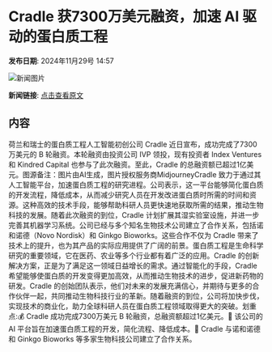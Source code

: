 # ​Cradle 获7300万美元融资，加速 AI 驱动的蛋白质工程

**发布日期**: 2024年11月29号 14:57

![新闻图片](https://pic.chinaz.com/picmap/202311281038498083_5.jpg)

**新闻链接**: [点击查看原文](https://www.aibase.com/zh/news/13592)

## 内容

荷兰和瑞士的蛋白质工程人工智能初创公司 Cradle 近日宣布，成功完成了7300万美元的 B 轮融资。本轮融资由投资公司 IVP 领投，现有投资者 Index Ventures 和 Kindred Capital 也参与了此次融资。至此，Cradle 的总融资额已超过1亿美元。图源备注：图片由AI生成，图片授权服务商MidjourneyCradle 致力于通过其人工智能平台，加速蛋白质工程的研究进程。公司表示，这一平台能够简化蛋白质的开发流程，降低成本，从而减少研究人员在开发改进蛋白质时所需的时间和资源。这种高效的技术手段，能够帮助科研人员更快速地获取所需的结果，推动生物科技的发展。随着此次融资的到位，Cradle 计划扩展其湿实验室设施，并进一步完善其机器学习系统。公司已经与多个知名生物技术公司建立了合作关系，包括诺和诺德（Novo Nordisk）和 Ginkgo Bioworks。这些合作不仅为 Cradle 带来了技术上的提升，也为其产品的实际应用提供了广阔的前景。蛋白质工程是生命科学研究的重要领域，它在医药、农业等多个行业都有着广泛的应用。Cradle 的创新解决方案，正是为了满足这一领域日益增长的需求。通过智能化的手段，Cradle 希望能够使蛋白质的开发变得更加高效，从而推动生物技术的进步，促进新药物的研发。Cradle 的创始团队表示，他们对未来的发展充满信心，并期待与更多的合作伙伴一起，共同推动生物科技行业的革新。随着融资的到位，公司将加快步伐，实现技术的商业化，助力全球科研人员在蛋白质工程领域取得更大的突破。划重点:💰 Cradle 成功完成7300万美元 B 轮融资，总融资额超过1亿美元。🔬 该公司的 AI 平台旨在加速蛋白质工程的开发，简化流程、降低成本。🤝 Cradle 与诺和诺德和 Ginkgo Bioworks 等多家生物科技公司建立了合作关系。
